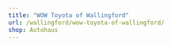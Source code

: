 ```yaml
---
title: "WOW Toyota of Wallingford"
url: /wallingford/wow-toyota-of-wallingford/
shop: Autohaus
---
```

